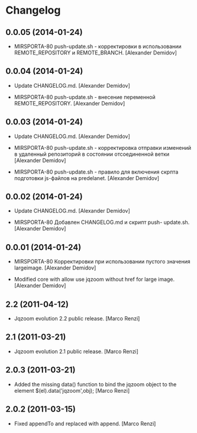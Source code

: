 Changelog
=========

0.0.05 (2014-01-24)
-------------------

- MIRSPORTA-80 push-update.sh - корректировки в
  использовании REMOTE_REPOSITORY и REMOTE_BRANCH.
  [Alexander Demidov]

0.0.04 (2014-01-24)
-------------------

- Update CHANGELOG.md. [Alexander Demidov]

- MIRSPORTA-80 push-update.sh - внесение переменной
  REMOTE_REPOSITORY. [Alexander Demidov]

0.0.03 (2014-01-24)
-------------------

- Update CHANGELOG.md. [Alexander Demidov]

- MIRSPORTA-80 push-update.sh - корректировка
  отправки изменений в удаленный
  репозиторий в состоянии
  отсоединенной ветки [Alexander Demidov]

- MIRSPORTA-80 push-update.sh - правило для включения
  скрпта подготовки js-файлов на predelanet.
  [Alexander Demidov]

0.0.02 (2014-01-24)
-------------------

- Update CHANGELOG.md. [Alexander Demidov]

- MIRSPORTA-80 Добавлен CHANGELOG.md и скрипт push-
  update.sh. [Alexander Demidov]

0.0.01 (2014-01-24)
-------------------

- MIRSPORTA-80 Корректировки при
  использовании пустого значения largeimage.
  [Alexander Demidov]

- Modified core with allow use jqzoom without href for large image.
  [Alexander Demidov]

2.2 (2011-04-12)
----------------

- Jqzoom evolution 2.2 public release. [Marco Renzi]

2.1 (2011-03-21)
----------------

- Jqzoom evolution 2.1 public release. [Marco Renzi]

2.0.3 (2011-03-21)
------------------

- Added the missing data() function to bind the jqzoom object to the
  element $(el).data('jqzoom',obj); [Marco Renzi]

2.0.2 (2011-03-15)
------------------

- Fixed appendTo and replaced with append. [Marco Renzi]



